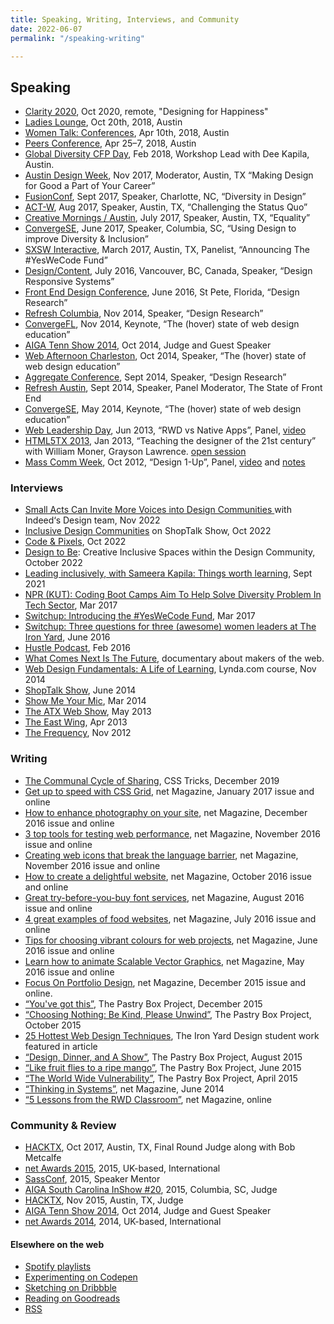 ```yaml
---
title: Speaking, Writing, Interviews, and Community
date: 2022-06-07
permalink: "/speaking-writing"

---
```

## Speaking

* [Clarity 2020](https://youtu.be/hcqed7cIhj4), Oct 2020, remote, "Designing for Happiness"
* [Ladies Lounge](https://generalassemb.ly/education/ladies-lounge-kickass-women-slaying-the-creative-world), Oct 20th, 2018, Austin
* [Women Talk: Conferences](https://www.eventbrite.com/e/women-talk-conferences-austin-tickets-44351675054), Apr 10th, 2018, Austin
* [Peers Conference](https://www.peersconf.com/), Apr 25–7, 2018, Austin
* [Global Diversity CFP Day](https://www.eventbrite.com/e/global-diversity-cfp-day-tickets-42210751494#), Feb 2018, Workshop Lead with Dee Kapila, Austin.
* [Austin Design Week](https://austindesignweek.org/schedule/making-design-for-good-a-part-of-your-career), Nov 2017, Moderator, Austin, TX “Making Design for Good a Part of Your Career”
* [FusionConf](https://fusionconf.io/), Sept 2017, Speaker, Charlotte, NC, “Diversity in Design”
* [ACT-W](https://austin.act-w.org), Aug 2017, Speaker, Austin, TX, “Challenging the Status Quo”
* [Creative Mornings / Austin](https://creativemornings.com/talks/sam-kapila/), July 2017, Speaker, Austin, TX, “Equality”
* [ConvergeSE](https://austin.act-w.org), June 2017, Speaker, Columbia, SC, “Using Design to improve Diversity & Inclusion”
* [SXSW Interactive](https://opportunityhub.co/2017hbcusxsw/), March 2017, Austin, TX, Panelist, “Announcing The #YesWeCode Fund”
* [Design/Content](https://www.designcontentconf.com/), July 2016, Vancouver, BC, Canada, Speaker, “Design Responsive Systems”
* [Front End Design Conference](https://www.frontenddesignconference.com/), June 2016, St Pete, Florida, “Design Research”
* [Refresh Columbia](https://www.eventbrite.com/e/refresh-columbia-november-2014-registration-14328658403), Nov 2014, Speaker, “Design Research”
* [ConvergeFL](https://www.convergefl.com), Nov 2014, Keynote, “The (hover) state of web design education”
* [AIGA Tenn Show 2014](https://www.tennshow2014.com), Oct 2014, Judge and Guest Speaker
* [Web Afternoon Charleston](https://charleston.webafternoon.com/), Oct 2014, Speaker, “The (hover) state of web design education”
* [Aggregate Conference](https://charleston.webafternoon.com/), Sept 2014, Speaker, “Design Research”
* [Refresh Austin](https://www.facebook.com/events/284326435089364/?ref_dashboard_filter=past), Sept 2014, Speaker, Panel Moderator, The State of Front End
* [ConvergeSE](https://www.convergese.com), May 2014, Keynote, “The (hover) state of web design education”
* [Web Leadership Day](#), Jun 2013, “RWD vs Native Apps”, Panel, [video](https://www.youtube.com/watch?v=G6vl5vLz3bo&list=PLxtytQtmHMVMBfEPV71DOW9HMiYqInTF_)
* [HTML5TX 2013](https://html5tx.com/pages/speakers), Jan 2013, “Teaching the designer of the 21st century” with William Moner, Grayson Lawrence. [open session](https://eventifier.co/event/html5tx/samkap)
* [Mass Comm Week](https://www.txstatemcweek.com), Oct 2012, “Design 1-Up”, Panel, [video](https://www.ustream.tv/recorded/26581450) and [notes](https://www.samkapila.com/sharing/mcweek)

### Interviews

* [Small Acts Can Invite More Voices into Design Communities ](https://indeed.design/article/sam-kapila-small-acts-can-invite-more-voices-into-design-communities)with Indeed‘s Design team, Nov 2022
* [Inclusive Design Communities](https://shoptalkshow.com/539/) on ShopTalk Show, Oct 2022
* [Code & Pixels](https://youtu.be/BfByZk3jS_A), Oct 2022
* [Design to Be](https://open.spotify.com/episode/0FCYPuMDJTsmyQvFn3N5pO?si=dadf1a47d9034248&nd=1): Creative Inclusive Spaces within the Design Community, October 2022
* [Leading inclusively, with Sameera Kapila: Things worth learning](https://youtu.be/eiV6_3pZFc0), Sept 2021
* [NPR (KUT): Coding Boot Camps Aim To Help Solve Diversity Problem In Tech Sector](https://kut.org/post/coding-boot-camps-aim-help-solve-diversity-problem-tech-sector), Mar 2017
* [Switchup: Introducing the #YesWeCode Fund](https://www.switchup.org/blog/introducing-the-yeswecode-fund), Mar 2017
* [Switchup: Three questions for three (awesome) women leaders at The Iron Yard](https://www.switchup.org/blog/three-questions-for-three-awesome-women-leaders-at-the-iron-yard), June 2016
* [Hustle Podcast](https://funsize.co/hustle), Feb 2016
* [What Comes Next Is The Future](https://www.futureisnext.com/), documentary about makers of the web.
* [Web Design Fundamentals: A Life of Learning](https://www.lynda.com/Web-Design-tutorials/Web-Design-Fundamentals/177837-2.html), Lynda.com course, Nov 2014
* [ShopTalk Show](https://www.shoptalkshow.com/episodes/121-sam-kapila/), June 2014
* [Show Me Your Mic](https://goodstuff.fm/smym/39), Mar 2014
* [The ATX Web Show](https://atxwebshow.com/2013/05/16/64-with-sam-kapila/), May 2013
* [The East Wing](https://5by5.tv/eastwing/52), Apr 2013
* [The Frequency](https://5by5.tv/frequency/27), Nov 2012

### Writing

* [The Communal Cycle of Sharing](https://css-tricks.com/the-communal-cycle-of-sharing/), CSS Tricks, December 2019
* [Get up to speed with CSS Grid](https://www.creativebloq.com/features/get-up-to-speed-with-css-grid), net Magazine, January 2017 issue and online
* [How to enhance photography on your site](https://www.creativebloq.com/features/how-to-enhance-photography-on-your-website), net Magazine, December 2016 issue and online
* [3 top tools for testing web performance](https://www.creativebloq.com/features/3-top-tools-for-testing-web-performance), net Magazine, November 2016 issue and online
* [Creating web icons that break the language barrier](https://www.creativebloq.com/features/creating-web-icons-that-break-the-language-barrier), net Magazine, November 2016 issue and online
* [How to create a delightful website](https://www.creativebloq.com/inspiration/how-to-create-a-delightful-website), net Magazine, October 2016 issue and online
* [Great try-before-you-buy font services](https://www.creativebloq.com/features/4-great-try-before-you-buy-font-services), net Magazine, August 2016 issue and online
* [4 great examples of food websites](https://www.creativebloq.com/web-design/4-great-examples-food-websites-71621257), net Magazine, July 2016 issue and online
* [Tips for choosing vibrant colours for web projects](https://www.creativebloq.com/web-design/tips-choosing-vibrant-colours-web-projects-61620832), net Magazine, June 2016 issue and online
* [Learn how to animate Scalable Vector Graphics](https://www.creativebloq.com/web-design/learn-how-animate-scalable-vector-graphics-51620196), net Magazine, May 2016 issue and online
* [Focus On Portfolio Design](https://www.creativebloq.com/portfolios/how-make-cohesive-online-design-portfolio-111517909), net Magazine, December 2015 issue and online.
* [“You've got this”](https://the-pastry-box-project.net/sameera-kapila/2015-december-10), The Pastry Box Project, December 2015
* [“Choosing Nothing: Be Kind, Please Unwind”](https://the-pastry-box-project.net/sameera-kapila/2015-october-7), The Pastry Box Project, October 2015
* [25 Hottest Web Design Techniques](https://www.creativebloq.com/netmag/25-hottest-web-design-techniques-81516153), The Iron Yard Design student work featured in article
* [“Design, Dinner, and A Show”](https://the-pastry-box-project.net/sameera-kapila/2015-august-14), The Pastry Box Project, August 2015
* [“Like fruit flies to a ripe mango”](https://the-pastry-box-project.net/sameera-kapila/2015-june-11), The Pastry Box Project, June 2015
* [“The World Wide Vulnerability”](https://the-pastry-box-project.net/sameera-kapila/2015-april-15), The Pastry Box Project, April 2015
* [“Thinking in Systems”](https://www.creativebloq.com/netmag/why-you-should-think-web-building-part-larger-system-71412395), net Magazine, June 2014
* [“5 Lessons from the RWD Classroom”](https://www.creativebloq.com/netmag/5-lessons-responsive-web-design-classroom-7135527), net Magazine, online

### Community & Review

* [HACKTX](https://www.hacktx.com), Oct 2017, Austin, TX, Final Round Judge along with Bob Metcalfe
* [net Awards 2015](https://thenetawards.com), 2015, UK-based, International
* [SassConf](https://www.sassconf.com), 2015, Speaker Mentor
* [AIGA South Carolina InShow #20](https://southcarolina.aiga.org/meet-the-inshow-20-judges/), 2015, Columbia, SC, Judge
* [HACKTX](https://www.hacktx.com), Nov 2015, Austin, TX, Judge
* [AIGA Tenn Show 2014](https://www.tennshow2014.com), Oct 2014, Judge and Guest Speaker
* [net Awards 2014](https://thenetawards.com), 2014, UK-based, International

#### Elsewhere on the web

* [Spotify playlists](https://open.spotify.com/user/hamtequila)
* [Experimenting on Codepen](https://codepen.io/samkap)
* [Sketching on Dribbble](https://www.dribbble.com/samkap)
* [Reading on Goodreads](https://www.goodreads.com/samkap)
* [RSS](https://samkapila.com/feed.xml)